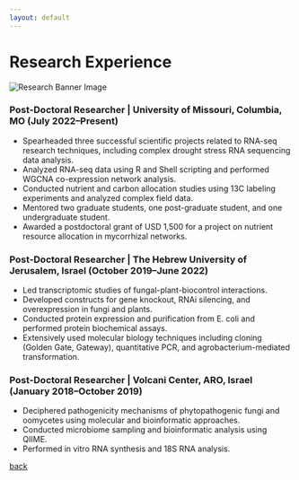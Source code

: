 ```yaml
---
layout: default
---
```


# Research Experience

![Research Banner Image](../Img_D/research_banner.jpg)

### Post-Doctoral Researcher | University of Missouri, Columbia, MO (July 2022–Present)
*   Spearheaded three successful scientific projects related to RNA-seq research techniques, including complex drought stress RNA sequencing data analysis.
*   Analyzed RNA-seq data using R and Shell scripting and performed WGCNA co-expression network analysis.
*   Conducted nutrient and carbon allocation studies using 13C labeling experiments and analyzed complex field data.
*   Mentored two graduate students, one post-graduate student, and one undergraduate student.
*   Awarded a postdoctoral grant of USD 1,500 for a project on nutrient resource allocation in mycorrhizal networks.

### Post-Doctoral Researcher | The Hebrew University of Jerusalem, Israel (October 2019–June 2022)
*   Led transcriptomic studies of fungal-plant-biocontrol interactions.
*   Developed constructs for gene knockout, RNAi silencing, and overexpression in fungi and plants.
*   Conducted protein expression and purification from E. coli and performed protein biochemical assays.
*   Extensively used molecular biology techniques including cloning (Golden Gate, Gateway), quantitative PCR, and agrobacterium-mediated transformation.

### Post-Doctoral Researcher | Volcani Center, ARO, Israel (January 2018–October 2019)
*   Deciphered pathogenicity mechanisms of phytopathogenic fungi and oomycetes using molecular and bioinformatic approaches.
*   Conducted microbiome sampling and bioinformatic analysis using QIIME.
*   Performed in vitro RNA synthesis and 18S RNA analysis.

[back](./)

